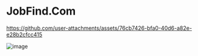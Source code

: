 # JobFind.Com


https://github.com/user-attachments/assets/76cb7426-bfa0-40d6-a82e-e28b2cfcc415


![image](https://github.com/user-attachments/assets/703e2690-bdef-4a5d-8182-6db8727a574a)

